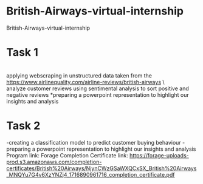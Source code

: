 # British-Airways-virtual-internship
British-Airways-virtual-internship
# Task 1
 <br />applying webscraping in unstructured data taken from the https://www.airlinequality.com/airline-reviews/british-airways
\ <br />analyze customer reviews using sentimental analysis to sort positive and negative reviews
*preparing a powerpoint representation to highlight our insights and analysis
# Task 2
-creating a classification model to predict customer buying behaviour
-preparing a powerpoint representation to highlight our insights and analysis
Program link: Forage
Completion Certificate link: https://forage-uploads-prod.s3.amazonaws.com/completion-certificates/British%20Airways/NjynCWzGSaWXQCxSX_British%20Airways_MNQYu7G4v6XzYNZj4_1716890961716_completion_certificate.pdf
